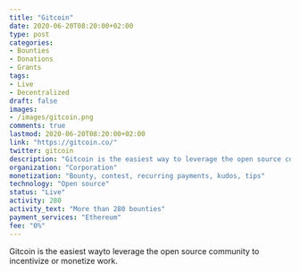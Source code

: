 ```yaml
---
title: "Gitcoin"
date: 2020-06-20T08:20:00+02:00
type: post
categories:
- Bounties
- Donations
- Grants
tags:
- Live
- Decentralized
draft: false
images:
- /images/gitcoin.png
comments: true
lastmod: 2020-06-20T08:20:00+02:00
link: "https://gitcoin.co/"
twitter: gitcoin
description: "Gitcoin is the easiest way to leverage the open source community to incentivize or monetize work."
organization: "Corporation"
monetization: "Bounty, contest, recurring payments, kudos, tips"
technology: "Open source"
status: "Live"
activity: 280
activity_text: "More than 280 bounties"
payment_services: "Ethereum"
fee: "0%"
---
```


Gitcoin is the easiest wayto leverage the open source community to incentivize or monetize work.<!--more-->

